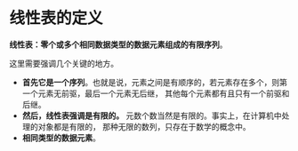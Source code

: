 线性表的定义
===========================================================
**线性表：零个或多个相同数据类型的数据元素组成的有限序列**。

这里需要强调几个关键的地方。
+ **首先它是一个序列**。也就是说，元素之间是有顺序的，若元素存在多个，则第一个元素无前驱，最后一个元素无后继，
其他每个元素都有且只有一个前驱和后继。
+ **然后，线性表强调是有限的。** 元数个数当然是有限的。事实上，在计算机中处理的对象都是有限的，
那种无限的数列，只存在于数学的概念中。
+ **相同类型的数据元素**。
